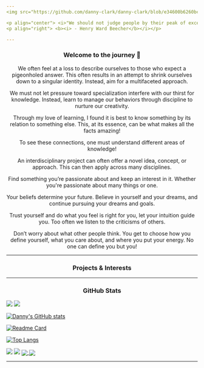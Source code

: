 ```yaml
---
<img src="https://github.com/danny-clark/danny-clark/blob/e34600b6260bc9b71d97b65a0a1dbec7a592edca/header.gif" width="1000" height="250" />

<p align="center"> <i>"We should not judge people by their peak of excellence; but by the distance they have traveled from the point where they started."</i></p>
<p align="right"> <b><i> - Henry Ward Beecher</b></i></p>

---
```

<h3 align="center"><b> Welcome to the journey  👋</b></h3>

<p align="center"> We often feel at a loss to describe ourselves to those who expect a pigeonholed answer. This often results in an attempt to shrink ourselves down to a singular identity. Instead, aim for a multifaceted approach. </p>
<p align="center"> We must not let pressure toward specialization interfere with our thirst for knowledge. Instead, learn to manage our behaviors through discipline to nurture our creativity. </p>
<p align="center"> Through my love of learning, I found it is best to know something by its relation to something else. This, at its essence, can be what makes all the facts amazing! </p>
<p align="center"> To see these connections, one must understand different areas of knowledge! </p>
<p align="center"> An interdisciplinary project can often offer a novel idea, concept, or approach. This can then apply across many disciplines. </p>
<p align="center"> Find something you’re passionate about and keep an interest in it. Whether you're passionate about many things or one. </p>
<p align="center"> Your beliefs determine your future. Believe in yourself and your dreams, and continue pursuing your dreams and goals. </p>
<p align="center"> Trust yourself and do what you feel is right for you, let your intuition guide you. Too often we listen to the criticisms of others. </p>
<p align="center"> Don’t worry about what other people think. You get to choose how you define yourself, what you care about, and where you put your energy. No one can define you but you! </p>

---
<h3 align="center"<b> Projects & Interests </b></h3>





---
<h3 align="center"><b> GitHub Stats </b></h3>

<img src="https://github-readme-stats.vercel.app/api?username=danny-clark&show_icons=true&theme=github_dark&hide_title=true" />

<img src="https://github-readme-stats.vercel.app/api/top-langs/?username=danny-clark&layout=compact" />

[![Danny's GitHub stats](https://github-readme-stats.vercel.app/api?username=danny-clark&show_icons=true&theme=github_dark&hide_title=true)](https://github.com/danny-clark/github-readme-stats)

[![Readme Card](https://github-readme-stats.vercel.app/api/pin/?username=anuraghazra&repo=github-readme-stats)](https://github.com/anuraghazra/github-readme-stats)

[![Top Langs](https://github-readme-stats.vercel.app/api/top-langs/?username=anuraghazra&layout=compact)](https://github.com/anuraghazra/github-readme-stats)


<img src="https://github-readme-stats.vercel.app/api/pin/?username=danny-clark&repo=A.I&theme=github_dark" />  
<img src="https://github-readme-stats.vercel.app/api/pin/?username=danny-clark&repo=Robotics&theme=github_dark" /> 


<a href="https://github.com/MartinHeinz/python-project-blueprint">
  <img align="center" src="https://github-readme-stats.vercel.app/api/pin/?username=MartinHeinz&repo=python-project-blueprint&title_color=ffffff&text_color=c9cacc&icon_color=2bbc8a&bg_color=1d1f21" />
</a>


<a href="https://github.com/MartinHeinz/go-project-blueprint">
  <img align="center" src="https://github-readme-stats.vercel.app/api/pin/?username=MartinHeinz&repo=go-project-blueprint&title_color=ffffff&text_color=c9cacc&icon_color=2bbc8a&bg_color=1d1f21" />
</a>

---

<!--
**danny-clark/danny-clark** is a ✨ _special_ ✨ repository because its `README.md` (this file) appears on your GitHub profile.



Here are some ideas to get you started:

- 🔭 I’m currently working on ...
- 🌱 I’m currently learning ...
- 👯 I’m looking to collaborate on ...
- 🤔 I’m looking for help with ...
- 💬 Ask me about ...
- 📫 How to reach me: ...
- 😄 Pronouns: ...
- ⚡ Fun fact: ...
-->
